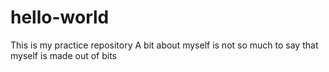 # hello-world
This is my practice repository
A bit about myself 
is not so much to say
that myself is made out of bits

